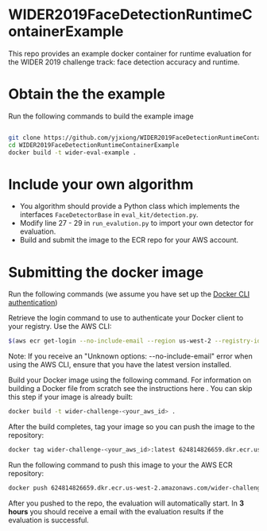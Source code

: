 # WIDER2019FaceDetectionRuntimeContainerExample
This repo provides an example docker container for runtime evaluation for the WIDER 2019 challenge track: face detection accuracy and runtime.

# Obtain the the example

Run the following commands to build the example image

```bash

git clone https://github.com/yjxiong/WIDER2019FaceDetectionRuntimeContainerExample
cd WIDER2019FaceDetectionRuntimeContainerExample
docker build -t wider-eval-example .
```

# Include your own algorithm

- You algorithm should provide a Python class which implements the interfaces `FaceDetectorBase` in `eval_kit/detection.py`.
- Modify line 27 - 29 in `run_evalution.py` to import your own detector for evaluation.
- Build and submit the image to the ECR repo for your AWS account.

# Submitting the docker image

Run the following commands (we assume you have set up the [Docker CLI authentication](https://docs.aws.amazon.com/AmazonECR/latest/userguide/Registries.html#registry_auth))

Retrieve the login command to use to authenticate your Docker client to your registry.
Use the AWS CLI:

```bash
$(aws ecr get-login --no-include-email --region us-west-2 --registry-ids 624814826659)
```

Note: If you receive an "Unknown options: --no-include-email" error when using the AWS CLI, ensure that you have the latest version installed.

Build your Docker image using the following command. For information on building a Docker file from scratch see the instructions here . You can skip this step if your image is already built:

```bash
docker build -t wider-challenge-<your_aws_id> .
```

After the build completes, tag your image so you can push the image to the repository:

```bash
docker tag wider-challenge-<your_aws_id>:latest 624814826659.dkr.ecr.us-west-2.amazonaws.com/wider-challenge-<your_aws_id>:latest
```


Run the following command to push this image to your the AWS ECR repository:

```bash
docker push 624814826659.dkr.ecr.us-west-2.amazonaws.com/wider-challenge-<your_aws_id>:latest
```

After you pushed to the repo, the evaluation will automatically start. In **3 hours** you should receive a email with the evaluation results if the evaluation is successful.
